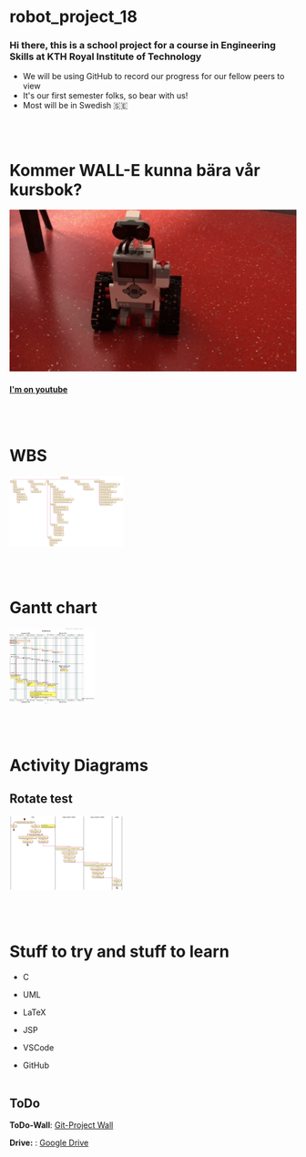 # robot_project_18

### Hi there, this is a school project for a course in Engineering Skills at KTH Royal Institute of Technology


- We will be using GitHub to record our progress for our fellow peers to view
- It's our first semester folks, so bear with us!
- Most will be in Swedish :sweden:

<br></Br>
# Kommer WALL-E kunna bära vår kursbok?
![Go WALL-E!](https://raw.githubusercontent.com/MattiasLindgren278/robot_project_18/main/PlantUML/video0_1.gif)

#### [I'm on youtube](https://youtu.be/ko8yzUz9CVA "I'm on youtube")
<br><br>
# WBS
<img src="https://raw.githubusercontent.com/MattiasLindgren278/robot_project_18/main/PlantUML/wbs.svg" width="200">

<br></Br>
# Gantt chart

<img src="https://raw.githubusercontent.com/MattiasLindgren278/robot_project_18/main/PlantUML/GANTT.svg" width="150">

<br></br>
# Activity Diagrams
## Rotate test
<img src ="https://raw.githubusercontent.com/MattiasLindgren278/robot_project_18/main/PlantUML/rotate_test_activity_diagram.svg" width="200">

<br></Br>

# Stuff to try and stuff to learn 
- C
 
- UML

- LaTeX

- JSP

- VSCode

- GitHub
<br></Br>
## ToDo
**ToDo-Wall**: 
[Git-Project Wall](https://github.com/MattiasLindgren278/robot_project_18/projects/1)

**Drive:** :
[Google Drive](https://drive.google.com/drive/folders/1K5Us48_6w6jE26hT9S56u6f7dT5_Pb-r)

